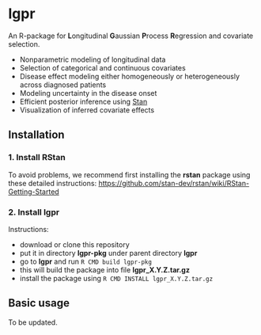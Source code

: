 # lgpr
An R-package for **L**ongitudinal **G**aussian **P**rocess **R**egression and covariate selection.

* Nonparametric modeling of longitudinal data
* Selection of categorical and continuous covariates
* Disease effect modeling either homogeneously or heterogeneously across diagnosed patients
* Modeling uncertainty in the disease onset
* Efficient posterior inference using [Stan](https://mc-stan.org/)
* Visualization of inferred covariate effects

## Installation

### 1. Install RStan
To avoid problems, we recommend first installing the **rstan** package using these detailed instructions:
https://github.com/stan-dev/rstan/wiki/RStan-Getting-Started

### 2. Install lgpr
Instructions:
* download or clone this repository
* put it in directory **lgpr-pkg** under parent directory **lgpr**
* go to **lgpr** and run `R CMD build lgpr-pkg`
* this will build the package into file **lgpr_X.Y.Z.tar.gz**
* install the package using `R CMD INSTALL lgpr_X.Y.Z.tar.gz`

## Basic usage
To be updated.

